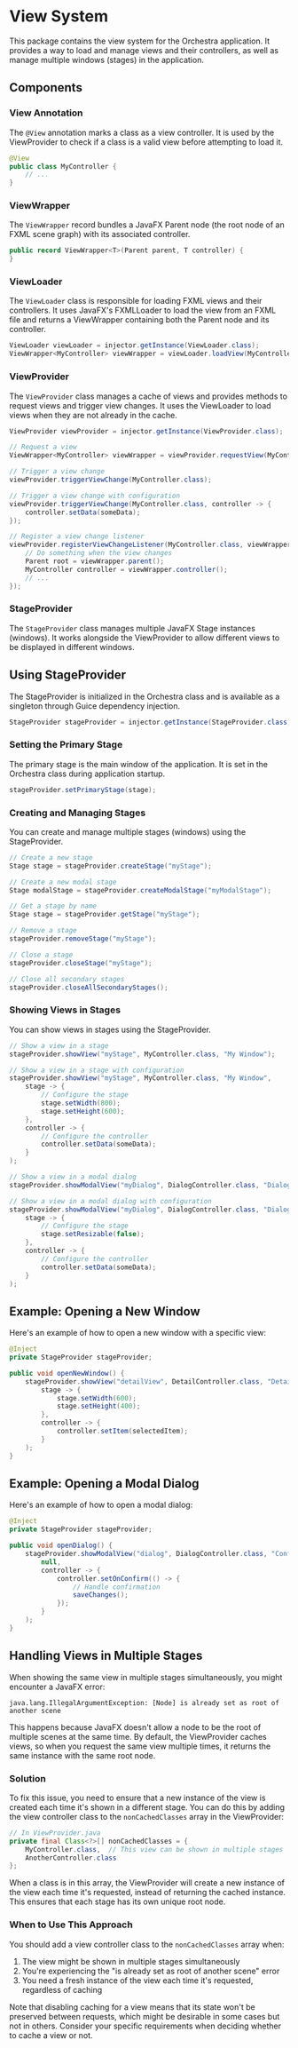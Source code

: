 # View System

This package contains the view system for the Orchestra application. It provides a way to load and manage views and their controllers, as well as manage multiple windows (stages) in the application.

## Components

### View Annotation

The `@View` annotation marks a class as a view controller. It is used by the ViewProvider to check if a class is a valid view before attempting to load it.

```java
@View
public class MyController {
    // ...
}
```

### ViewWrapper

The `ViewWrapper` record bundles a JavaFX Parent node (the root node of an FXML scene graph) with its associated controller.

```java
public record ViewWrapper<T>(Parent parent, T controller) {
}
```

### ViewLoader

The `ViewLoader` class is responsible for loading FXML views and their controllers. It uses JavaFX's FXMLLoader to load the view from an FXML file and returns a ViewWrapper containing both the Parent node and its controller.

```java
ViewLoader viewLoader = injector.getInstance(ViewLoader.class);
ViewWrapper<MyController> viewWrapper = viewLoader.loadView(MyController.class);
```

### ViewProvider

The `ViewProvider` class manages a cache of views and provides methods to request views and trigger view changes. It uses the ViewLoader to load views when they are not already in the cache.

```java
ViewProvider viewProvider = injector.getInstance(ViewProvider.class);

// Request a view
ViewWrapper<MyController> viewWrapper = viewProvider.requestView(MyController.class);

// Trigger a view change
viewProvider.triggerViewChange(MyController.class);

// Trigger a view change with configuration
viewProvider.triggerViewChange(MyController.class, controller -> {
    controller.setData(someData);
});

// Register a view change listener
viewProvider.registerViewChangeListener(MyController.class, viewWrapper -> {
    // Do something when the view changes
    Parent root = viewWrapper.parent();
    MyController controller = viewWrapper.controller();
    // ...
});
```

### StageProvider

The `StageProvider` class manages multiple JavaFX Stage instances (windows). It works alongside the ViewProvider to allow different views to be displayed in different windows.

## Using StageProvider

The StageProvider is initialized in the Orchestra class and is available as a singleton through Guice dependency injection.

```java
StageProvider stageProvider = injector.getInstance(StageProvider.class);
```

### Setting the Primary Stage

The primary stage is the main window of the application. It is set in the Orchestra class during application startup.

```java
stageProvider.setPrimaryStage(stage);
```

### Creating and Managing Stages

You can create and manage multiple stages (windows) using the StageProvider.

```java
// Create a new stage
Stage stage = stageProvider.createStage("myStage");

// Create a new modal stage
Stage modalStage = stageProvider.createModalStage("myModalStage");

// Get a stage by name
Stage stage = stageProvider.getStage("myStage");

// Remove a stage
stageProvider.removeStage("myStage");

// Close a stage
stageProvider.closeStage("myStage");

// Close all secondary stages
stageProvider.closeAllSecondaryStages();
```

### Showing Views in Stages

You can show views in stages using the StageProvider.

```java
// Show a view in a stage
stageProvider.showView("myStage", MyController.class, "My Window");

// Show a view in a stage with configuration
stageProvider.showView("myStage", MyController.class, "My Window",
    stage -> {
        // Configure the stage
        stage.setWidth(800);
        stage.setHeight(600);
    },
    controller -> {
        // Configure the controller
        controller.setData(someData);
    }
);

// Show a view in a modal dialog
stageProvider.showModalView("myDialog", DialogController.class, "Dialog");

// Show a view in a modal dialog with configuration
stageProvider.showModalView("myDialog", DialogController.class, "Dialog",
    stage -> {
        // Configure the stage
        stage.setResizable(false);
    },
    controller -> {
        // Configure the controller
        controller.setData(someData);
    }
);
```

## Example: Opening a New Window

Here's an example of how to open a new window with a specific view:

```java
@Inject
private StageProvider stageProvider;

public void openNewWindow() {
    stageProvider.showView("detailView", DetailController.class, "Detail View",
        stage -> {
            stage.setWidth(600);
            stage.setHeight(400);
        },
        controller -> {
            controller.setItem(selectedItem);
        }
    );
}
```

## Example: Opening a Modal Dialog

Here's an example of how to open a modal dialog:

```java
@Inject
private StageProvider stageProvider;

public void openDialog() {
    stageProvider.showModalView("dialog", DialogController.class, "Confirmation",
        null,
        controller -> {
            controller.setOnConfirm(() -> {
                // Handle confirmation
                saveChanges();
            });
        }
    );
}
```

## Handling Views in Multiple Stages

When showing the same view in multiple stages simultaneously, you might encounter a JavaFX error:

```
java.lang.IllegalArgumentException: [Node] is already set as root of another scene
```

This happens because JavaFX doesn't allow a node to be the root of multiple scenes at the same time. By default, the ViewProvider caches views, so when you request the same view multiple times, it returns the same instance with the same root node.

### Solution

To fix this issue, you need to ensure that a new instance of the view is created each time it's shown in a different stage. You can do this by adding the view controller class to the `nonCachedClasses` array in the ViewProvider:

```java
// In ViewProvider.java
private final Class<?>[] nonCachedClasses = {
    MyController.class,  // This view can be shown in multiple stages
    AnotherController.class
};
```

When a class is in this array, the ViewProvider will create a new instance of the view each time it's requested, instead of returning the cached instance. This ensures that each stage has its own unique root node.

### When to Use This Approach

You should add a view controller class to the `nonCachedClasses` array when:

1. The view might be shown in multiple stages simultaneously
2. You're experiencing the "is already set as root of another scene" error
3. You need a fresh instance of the view each time it's requested, regardless of caching

Note that disabling caching for a view means that its state won't be preserved between requests, which might be desirable in some cases but not in others. Consider your specific requirements when deciding whether to cache a view or not.